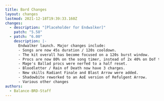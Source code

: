 ```yaml
---
title: Bard Changes
layout: changes
lastmod: 2021-12-18T19:39:33.160Z
changes:
  - description: "[Placeholder for Endwalker]"
    patch: "5.58"
  - patch: "6.00"
    description: |-
      Endwalker launch. Major changes include: 
      - Songs are now 45s duration / 120s cooldown.
      - The kit overall has become focused on a 120s burst window.
      - Procs are now 80% on the song timer, instead of 2x 40% on DoT ticks.
      - Mage's Ballad procs were nerfed to a half reset. 
      - Bloodletter / Rain of Death now have 3 charges.
      - New skills Radiant Finale and Blast Arrow were added.
      - Shadowbite reworked to an AoE version of Refulgent Arrow.
      - Various other changes
authors:
  - Balance-BRD-Staff
---
```

